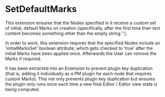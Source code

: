 # SetDefaultMarks

This extension ensures that the Nodes specified in it receive a custom set of
initial, default Marks on creation (specifically, after the first time their
text content becomes something other than the empty string '').

In order to work, this extension requires that the specified Nodes include an
'initialMarksSet' boolean attribute, which gets checked to 'true' after the
initial Marks have been applied once. Afterwards the User can remove the Marks
if required.

It has been extracted into an Extension to prevent plugin key duplication
(that is, adding it individually as a PM plugin for each node that requires
custom Marks). This not only prevents plugin key duplication but ensures
the plugin only runs once each time a new final Editor / Editor view state is
being computed.
